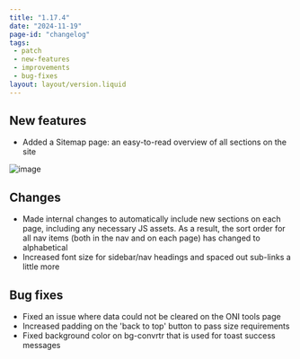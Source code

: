 ```yaml
---
title: "1.17.4"
date: "2024-11-19"
page-id: "changelog"
tags: 
 - patch
 - new-features
 - improvements
 - bug-fixes
layout: layout/version.liquid
---
```

## New features
- Added a Sitemap page: an easy-to-read overview of all sections on the site

![image](https://github.com/user-attachments/assets/c55c4428-e618-4429-84ff-a753733aa7ca)

## Changes
- Made internal changes to automatically include new sections on each page, including any necessary JS assets. As a result, the sort order for all nav items (both in the nav and on each page) has changed to alphabetical
- Increased font size for sidebar/nav headings and spaced out sub-links a little more

## Bug fixes
- Fixed an issue where data could not be cleared on the ONI tools page
- Increased padding on the 'back to top' button to pass size requirements
- Fixed background color on bg-convrtr that is used for toast success messages